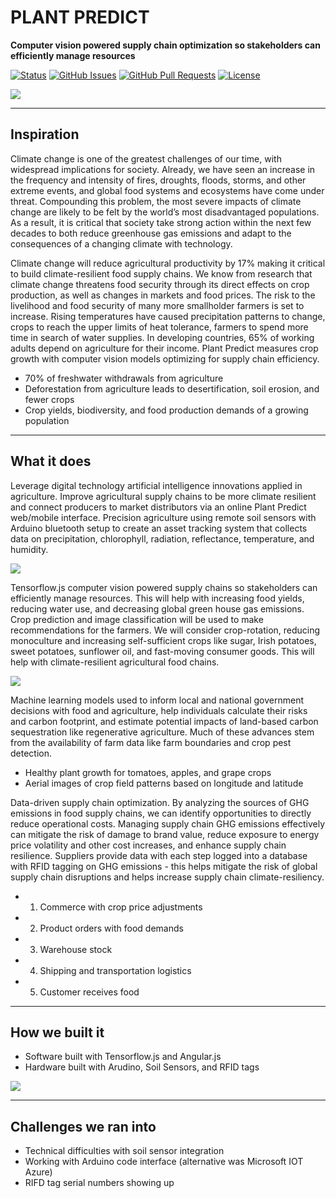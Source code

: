 # PLANT PREDICT

**Computer vision powered supply chain optimization so stakeholders can efficiently manage resources** 

<div>
  
  [![Status](https://img.shields.io/badge/status-active-success.svg)]()
  [![GitHub Issues](https://img.shields.io/github/issues/lucylow/Minority-Programmers-ClimateHacks-2021.svg)](https://github.com/lucylow/Minority-Programmers-ClimateHacks-2021/issues)
  [![GitHub Pull Requests](https://img.shields.io/github/issues-pr/lucylow/Minority-Programmers-ClimateHacks-2021.svg)](https://github.com/lucylow/Minority-Programmers-ClimateHacks-2021/pulls)
  [![License](https://img.shields.io/bower/l/bootstrap)]()

</div>

![](**https://github.com/lucylow/Minority-Programmers-ClimateHacks-2021/blob/main/images/Screen%20Shot%202021-04-26%20at%202.41.31%20AM.png**)

------
## Inspiration
Climate change is one of the greatest challenges of our time, with widespread implications for society. Already, we have seen an increase in the frequency and intensity of fires, droughts, floods, storms, and other extreme events, and global food systems and ecosystems have come under threat. Compounding this problem, the most severe impacts of climate change are likely to be felt by the world’s most disadvantaged populations. As a result, it is critical that society take strong action within the next few decades to both reduce greenhouse gas emissions and adapt to the consequences of a changing climate with technology.

Climate change will reduce agricultural productivity by 17% making it critical to build climate-resilient food supply chains. We know from research that climate change threatens food security through its direct effects on crop production, as well as changes in markets and food prices. The risk to the livelihood and food security of many more smallholder farmers is set to increase. Rising temperatures have caused precipitation patterns to change, crops to reach the upper limits of heat tolerance, farmers to spend more time in search of water supplies. In developing countries, 65% of working adults depend on agriculture for their income. Plant Predict measures crop growth with computer vision models optimizing for supply chain efficiency. 

*  70% of freshwater withdrawals from agriculture 
* Deforestation from agriculture leads to desertification, soil erosion, and fewer crops 
* Crop yields, biodiversity, and food production demands of a growing population


------
## What it does

Leverage digital technology artificial intelligence innovations applied in agriculture. Improve agricultural supply chains to be more climate resilient and connect producers to market distributors via an online Plant Predict web/mobile interface. Precision agriculture using remote soil sensors with Arduino bluetooth setup to create an asset tracking system that collects data on precipitation, chlorophyll, radiation, reflectance, temperature, and humidity. 

![](https://github.com/lucylow/Minority-Programmers-ClimateHacks-2021/blob/main/images/Screen%20Shot%202021-04-26%20at%202.42.03%20AM.png)

Tensorflow.js computer vision powered supply chains so stakeholders can efficiently manage resources. This will help with increasing food yields, reducing water use, and decreasing global green house gas emissions. Crop prediction and image classification will be used to make recommendations for the farmers. 
We will consider crop-rotation, reducing monoculture and increasing self-sufficient crops like sugar, Irish potatoes, sweet potatoes, sunflower oil, and fast-moving consumer goods. This will help with climate-resilient agricultural food chains.

![](https://github.com/lucylow/Minority-Programmers-ClimateHacks-2021/blob/main/images/Screen%20Shot%202021-04-26%20at%202.42.33%20AM.png)

Machine learning models used to inform local and national government decisions with food and agriculture, help individuals calculate their risks and carbon footprint, and estimate potential impacts of land-based carbon sequestration like regenerative agriculture. Much of these advances stem from the availability of farm data like farm boundaries and crop pest detection.

* Healthy plant growth for tomatoes, apples, and grape crops
* Aerial images of crop field patterns based on longitude and latitude 

Data-driven supply chain optimization. By analyzing the sources of  GHG emissions in food supply chains, we can identify opportunities to directly reduce  operational costs. Managing supply chain GHG emissions effectively can mitigate the risk of damage to brand value, reduce exposure to energy price volatility and other cost increases, and enhance supply chain resilience. Suppliers provide data with each step logged into a database with RFID tagging on GHG emissions - this helps mitigate the risk of global supply chain disruptions and helps increase supply chain climate-resiliency.

* 1. Commerce with crop price adjustments
* 2. Product orders with food demands
* 3. Warehouse stock
* 4. Shipping and transportation logistics
* 5. Customer receives food 

-----
## How we built it 
* Software built with Tensorflow.js and Angular.js
* Hardware built with Arudino, Soil Sensors, and RFID tags

![](https://github.com/lucylow/Minority-Programmers-ClimateHacks-2021/blob/main/images/Screen%20Shot%202021-04-26%20at%202.42.18%20AM.png)

------

## Challenges we ran into 

* Technical difficulties with soil sensor integration  
* Working with Arduino code interface (alternative was Microsoft IOT Azure)
* RIFD tag serial numbers showing up


